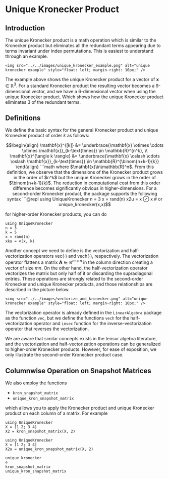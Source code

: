 # Unique Kronecker Product

## Introduction

The unique Kronecker product is a math operation which is similar to the Kronecker product but eliminates all the redundant terms appearing due to terms invariant under index permutations. This is easiest to understand through an example.

```@raw html
<img src="../../images/unique_kronecker_example.png" alt="unique kronecker example" style="float: left; margin-right: 10px;" />
```

The example above shows the unique Kronecker product for a vector of $\mathbf{x}\in\mathbb{R}^3$. For a standard Kronecker product the resulting vector becomes a 9-dimensional vector, and we have a 6-dimensional vector when using the unique Kronecker product. Which shows how the unique Kronecker product eliminates 3 of the redundant terms.

## Definitions

We define the basic syntax for the general Kronecker product and unique Kronecker product of order $k$ as follows:

```math
\begin{align}
    \mathbf{x}^{[k]} &= \underbrace{\mathbf{x} \otimes \cdots \otimes \mathbf{x}}_{k-\text{times}} \in \mathbb{R}^{n^k}, \\
    \mathbf{x}^{\angle k \rangle} &= \underbrace{\mathbf{x} \oslash \cdots \oslash \mathbf{x}}_{k-\text{times}} \in \mathbb{R}^{\binom{n+k-1}{k}}
\end{align}
```math

where $\mathbf{x}\in\mathbb{R}^n$. From this definition, we observe that the dimensions of the Kronecker product grows in the order of $n^k$ but the unique Kronecker grows in the order of $\binom{n+k-1}{k}$. The reduction in computational cost from this order difference becomes significantly obvious in higher-dimensions. 

For a second-order Kronecker product, the package supports the following syntax

```@repl
using UniqueKronecker
n = 3
x = rand(n)
x2u = x ⊘ x  # or unique_kronecker(x,x)
```

for higher-order Kronecker products, you can do

```@repl
using UniqueKronecker
n = 3
k = 5
x = rand(n)
xku = ⊘(x, k)
```

Another concept we need to define is the vectorization and half-vectorization operators $\mathrm{vec}(\cdot)$ and $\mathrm{vech}(\cdot)$, respectively. The vectorization operator flattens a matrix $\mathbf{A}\in\mathbb{R}^{m\times n}$ in the column direction creating a vector of size $mn$. On the other hand, the half-vectorization operator vectorizes the matrix but only half of it or discarding the supradiagonal entries. These operations are strongly related to the second-order Kronecker and unique Kronecker products, and those relationships are described in the picture below.

```@raw html
<img src="../../images/vectorize_and_kronecker.png" alt="unique kronecker example" style="float: left; margin-right: 10px;" />
```

The vectorization operator is already defined in the `LinearAlgebra` package as the function `vec`, but we define the functions `vech` for the half-vectorization operator and `invec` function for the inverse-vectorization operator that reverses the vectorization.

We are aware that similar concepts exists in the tensor algebra literature, and the vectorization and half-vectorization operations can be generalized to higher-order Kronecker products. However, for ease of exposition, we only illustrate the second-order Kronecker product case.


## Columnwise Operation on Snapshot Matrices

We also employ the functions 

- `kron_snapshot_matrix`
- `unique_kron_snapshot_matrix`

which allows you to apply the Kronecker product and unique Kronecker product on each column of a matrix. For example

```@repl
using UniqueKronecker
X = [1 2; 3 4]
X2 = kron_snapshot_matrix(X, 2)
```

```@repl
using UniqueKronecker
X = [1 2; 3 4]
X2u = unique_kron_snapshot_matrix(X, 2)
```


```@docs
unique_kronecker
⊘
kron_snapshot_matrix
unique_kron_snapshot_matrix
```
